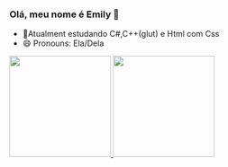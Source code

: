 ### Olá, meu nome é Emily 👋


- 🌱Atualment estudando C#,C++(glut) e Html com Css
- 😄 Pronouns: Ela/Dela
<div >
  
  <a href="https://github.com/Saitocrimson">
    <img height="180em" src="https://github-readme-stats.vercel.app/api?username=SaitoCrimson&show_icons=true&theme=dark&include_all_commit-true&count">
    <img height="180em" src="https://github-readme-stats.vercel.app/api/top-langs/?username=Saitocrimson&layout=compact&langs_count-168&theme=dark"
  </div>
